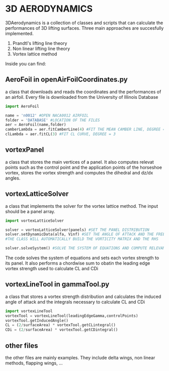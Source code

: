 # 3D AERODYNAMICS
3DAerodynamics is a collection of classes and scripts that can calculate the performances of 3D lifting surfaces. Three main approaches are succesfully implemented.

1) Prandtl's lifting line theory
2) Non linear lifting line theory
3) Vortex lattice method

Inside you can find:

## AeroFoil in openAirFoilCoordinates.py
a class that downloads and reads the coordinates and the performances of an airfoil. Every file is downloaded from the University of Illinois Database
```python
import AeroFoil

name = 'n0012' #OPEN NACA0012 AIRFOIL
folder = 'DATABASE' #LOCATION OF THE FILES
aer = AeroFoil(name,folder)
camberLambda = aer.fitCamberLine(4) #FIT THE MEAN CAMBER LINE, DEGREE = 4
clLambda = aer.fitCL(3) #FIT CL CURVE, DEGREE = 3
```
## vortexPanel
a class that stores the main vertices of a panel. It also computes relevat points such as the control point and the application points of the horseshoe vortex, stores the vortex strength and computes the dihedral and dz/dx angles.

## vortexLatticeSolver
a class that implements the solver for the vortex lattice method. The input should be a panel array. 
```python
import vortexLatticeSolver

solver = vortexLatticeSolver(panels) #SET THE PANEL DISTRIBUTION
solver.setDynamicData(alfa, Vinf) #SET THE ANGLE OF ATTACK AND THE FREESTREAM VELOCITY 
#THE CLASS WILL AUTOMATICALLY BUILD THE VORTICITY MATRIX AND THE RHS

solver.solveSystem() #SOLVE THE SYSTEM OF EQUATIONS AND COMPUTE RELEVANT TERMS
```
The code solves the system of equations and sets each vortex strength to its panel. It also performs a chordwise sum to obatin the leading edge vortex strength used to calculate CL and CDi

## vortexLineTool in gammaTool.py
a class that stores a vortex strength distribution and calculates the induced angle of attack and the integrals necessary to calculate CL and CDi
```python
import vortexLineTool
vortexTool = vortexLineTool(leadingEdgeGamma,controlPoints)
vortexTool.getInducedAngle()
CL = (2/surfaceArea) * vortexTool.getCLintegral()
CDi = (2/surfaceArea) * vortexTool.getCDintegral()
```

## other files
the other files are mainly examples. They include delta wings, non linear methods, flapping wings, ...
